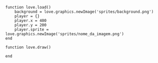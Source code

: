     
    function love.load()
  		background = love.graphics.newImage('sprites/background.png')
  		player = {}
  		player.x = 400
		player.y = 200
 		player.sprite = love.graphics.newImage('sprites/nome_da_imagem.png')
	end

    function love.draw()

	end